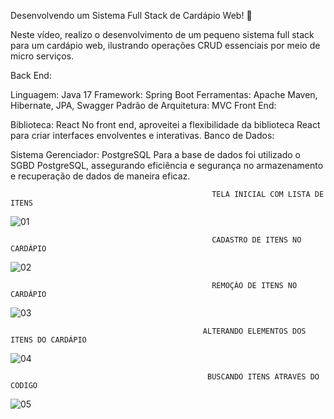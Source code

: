 Desenvolvendo um Sistema Full Stack de Cardápio Web! 🚀

Neste vídeo, realizo o desenvolvimento de um pequeno sistema full stack para um cardápio web, ilustrando operações CRUD essenciais por meio de micro serviços.

Back End:

Linguagem: Java 17
Framework: Spring Boot
Ferramentas: Apache Maven, Hibernate, JPA, Swagger
Padrão de Arquitetura: MVC
Front End:

Biblioteca: React
No front end, aproveitei a flexibilidade da biblioteca React para criar interfaces envolventes e interativas.
Banco de Dados:

Sistema Gerenciador: PostgreSQL
Para a base de dados foi utilizado o SGBD PostgreSQL, assegurando eficiência e segurança no armazenamento e recuperação de dados de maneira eficaz.


                                                 TELA INICIAL COM LISTA DE ITENS 

![01](https://github.com/jhonnyferreiramendes/Card-pio-WEB/assets/102994691/1a922ef1-8537-4e30-8317-8115eb4cc635)

                                                 CADASTRO DE ITENS NO CARDÁPIO

![02](https://github.com/jhonnyferreiramendes/Card-pio-WEB/assets/102994691/afbcf8bb-eac7-490e-b308-528ba4dd1d71)

                                                 REMOÇÃO DE ITENS NO CARDÁPIO

![03](https://github.com/jhonnyferreiramendes/Card-pio-WEB/assets/102994691/f7deacfc-34b0-405e-b605-03254137386d)

                                               ALTERANDO ELEMENTOS DOS ITENS DO CARDÁPIO

![04](https://github.com/jhonnyferreiramendes/Card-pio-WEB/assets/102994691/b28637f9-7c51-4851-9358-020e5cd850f2)

                                                BUSCANDO ITENS ATRAVÉS DO CODIGO 

![05](https://github.com/jhonnyferreiramendes/Card-pio-WEB/assets/102994691/4cc944d1-ab8c-46c2-9257-1bd222c72e36)
